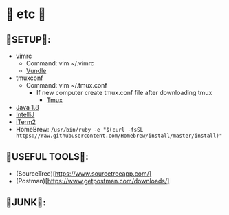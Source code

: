 # :floppy_disk: etc :floppy_disk:
## 🔩SETUP🔩:

- vimrc
  - Command: vim ~/.vimrc
  - [Vundle](https://github.com/VundleVim/Vundle.vim)
- tmuxconf
  - Command: vim ~/.tmux.conf
    - If new computer create tmux.conf file after downloading tmux 
      - [Tmux](https://github.com/tmux/tmux/wiki)     
- [Java 1.8](https://www.oracle.com/technetwork/java/javase/downloads/jdk8-downloads-2133151.html)
- [IntelliJ](https://www.jetbrains.com/idea/download/#section=mac) 
- [iTerm2](https://www.iterm2.com/downloads.html)
- HomeBrew: `/usr/bin/ruby -e "$(curl -fsSL https://raw.githubusercontent.com/Homebrew/install/master/install)"`

##  🔧USEFUL TOOLS🔧:
- (SourceTree)[https://www.sourcetreeapp.com/]
- (Postman)[https://www.getpostman.com/downloads/]

## 🚽JUNK🚽:
